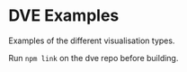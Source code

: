 # DVE Examples

Examples of the different visualisation types.

Run `npm link` on the dve repo before building.